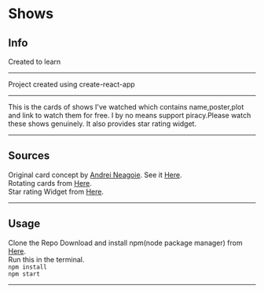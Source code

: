 # Shows
<h2>Info</h2>
Created to learn<hr>
Project created using create-react-app<hr>
<p>This is the cards of shows I've watched which contains name,poster,plot and link to watch them for free.
I by no means support piracy.Please watch these shows genuinely. It also provides star rating widget.</p><hr>
<h2>Sources</h2>
Original card concept by <a href='https://github.com/aneagoie'>Andrei Neagoie</a>.
See it <a href='https://github.com/aneagoie/robofriends'>Here</a>.<br>
Rotating cards from <a href='https://codepen.io/shibl/pen/PzBwjR'>Here</a>.<br>
Star rating Widget from <a href='https://github.com/voronianski/react-star-rating-component'>Here</a>.<hr>
<h2>Usage</h2>
Clone the Repo
Download and install npm(node package manager) from <a href='https://nodejs.org/en/download/'>Here</a>.<br>
Run this in the terminal.<br>
<code>npm install</code><br>
<code>npm start</code><hr>
